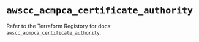 # `awscc_acmpca_certificate_authority`

Refer to the Terraform Registory for docs: [`awscc_acmpca_certificate_authority`](https://registry.terraform.io/providers/hashicorp/awscc/0.70.0/docs/resources/acmpca_certificate_authority).
